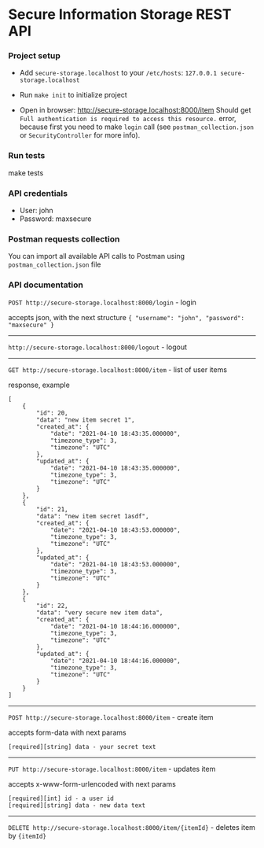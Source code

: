 # Secure Information Storage REST API

### Project setup

* Add `secure-storage.localhost` to your `/etc/hosts`: `127.0.0.1 secure-storage.localhost`

* Run `make init` to initialize project

* Open in browser: http://secure-storage.localhost:8000/item Should get `Full authentication is required to access this resource.` error, because first you need to make `login` call (see `postman_collection.json` or `SecurityController` for more info).

### Run tests

make tests

### API credentials

* User: john
* Password: maxsecure

### Postman requests collection

You can import all available API calls to Postman using `postman_collection.json` file

### API documentation

`POST http://secure-storage.localhost:8000/login` - login

accepts json, with the next structure
`{
     "username": "john",
     "password": "maxsecure"
 }`

***

`http://secure-storage.localhost:8000/logout` - logout

***

`GET http://secure-storage.localhost:8000/item` - list of user items

response, example

```
[
    {
        "id": 20,
        "data": "new item secret 1",
        "created_at": {
            "date": "2021-04-10 18:43:35.000000",
            "timezone_type": 3,
            "timezone": "UTC"
        },
        "updated_at": {
            "date": "2021-04-10 18:43:35.000000",
            "timezone_type": 3,
            "timezone": "UTC"
        }
    },
    {
        "id": 21,
        "data": "new item secret 1asdf",
        "created_at": {
            "date": "2021-04-10 18:43:53.000000",
            "timezone_type": 3,
            "timezone": "UTC"
        },
        "updated_at": {
            "date": "2021-04-10 18:43:53.000000",
            "timezone_type": 3,
            "timezone": "UTC"
        }
    },
    {
        "id": 22,
        "data": "very secure new item data",
        "created_at": {
            "date": "2021-04-10 18:44:16.000000",
            "timezone_type": 3,
            "timezone": "UTC"
        },
        "updated_at": {
            "date": "2021-04-10 18:44:16.000000",
            "timezone_type": 3,
            "timezone": "UTC"
        }
    }
]
```

***

`POST http://secure-storage.localhost:8000/item` - create item

accepts form-data with next params

```
[required][string] data - your secret text
```

***

`PUT http://secure-storage.localhost:8000/item` - updates item

accepts x-www-form-urlencoded with next params

```
[required][int] id - a user id
[required][string] data - new data text
```

***

`DELETE http://secure-storage.localhost:8000/item/{itemId}` - deletes item by `{itemId}`